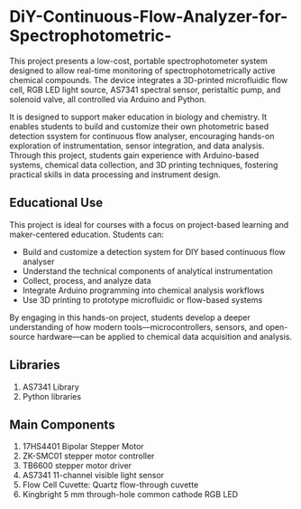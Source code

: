 # DiY-Continuous-Flow-Analyzer-for-Spectrophotometric-
This project presents a low-cost, portable spectrophotometer system designed to allow real-time monitoring of spectrophotometrically active chemical compounds. The device integrates a 3D-printed microfluidic flow cell, RGB LED light source, AS7341 spectral sensor, peristaltic pump, and solenoid valve, all controlled via Arduino and Python. 

It is designed to support maker education in biology and chemistry. It enables students to build and customize their own photometric based detection ssystem for continuous flow analyser, encouraging hands-on exploration of instrumentation, sensor integration, and data analysis. Through this project, students gain experience with Arduino-based systems, chemical data collection, and 3D printing techniques, fostering practical skills in data processing and instrument design.

## Educational Use
This project is ideal for courses with a focus on project-based learning and maker-centered education. Students can:
- Build and customize a detection system for DIY based continuous flow analyser
- Understand the technical components of analytical instrumentation
- Collect, process, and analyze data
- Integrate Arduino programming into chemical analysis workflows
- Use 3D printing to prototype microfluidic or flow-based systems

By engaging in this hands-on project, students develop a deeper understanding of how modern tools—microcontrollers, sensors, and open-source hardware—can be applied to chemical data acquisition and analysis.

## Libraries
1. AS7341 Library
2. Python libraries

## Main Components
1. 17HS4401 Bipolar Stepper Motor
2. ZK-SMC01 stepper motor controller
3. TB6600 stepper motor driver
4. AS7341 11-channel visible light sensor
5. Flow Cell Cuvette: Quartz flow-through cuvette
6. Kingbright 5 mm through-hole common cathode RGB LED
